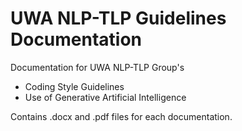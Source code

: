 # UWA NLP-TLP Guidelines Documentation

Documentation for UWA NLP-TLP Group's 
- Coding Style Guidelines
- Use of Generative Artificial Intelligence 

Contains .docx and .pdf files for each documentation.

